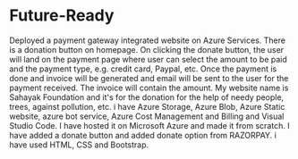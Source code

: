 # Future-Ready
Deployed a payment gateway integrated website on Azure Services. There is a donation button on homepage. On clicking the donate button, the user will land on the payment page where user can select the amount to be paid and the payment type, e.g. credit card, Paypal, etc. Once the payment is done and invoice will be generated and email will be sent to the user for the payment received. The invoice will contain the amount. My website name is Sahayak Foundation and it's for the donation for the help of needy people, trees, against pollution, etc. 
i have Azure Storage, Azure Blob, Azure Static website, azure bot service, Azure Cost Management and Billing and Visual Studio Code. I have hosted it on Microsoft Azure and made it from scratch. I have added a donate button and added donate option from RAZORPAY. i have used HTML, CSS and Bootstrap.   

